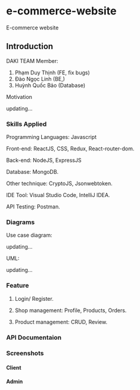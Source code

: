 # e-commerce-website
E-commerce website 

## Introduction
DAKI TEAM
Member:
1. Phạm Duy Thịnh (FE, fix bugs)
2. Đào Ngọc Linh  (BE,)
3. Huỳnh Quốc Bảo  (Database)

Motivation

updating...

### Skills Applied
Programming Languages: Javascript

Front-end: ReactJS, CSS, Redux, React-router-dom.

Back-end: NodeJS, ExpressJS

Database: MongoDB.

Other technique: CryptoJS, Jsonwebtoken.

IDE Tool: Visual Studio Code, IntelliJ IDEA.

API Testing: Postman.

### Diagrams
Use case diagram:

updating...

UML:

updating...

### Feature

1. Login/ Register.

2. Shop management: Profile, Products, Orders.

3. Product management: CRUD, Review.

### API Documentaion

### Screenshots

#### Client

#### Admin



